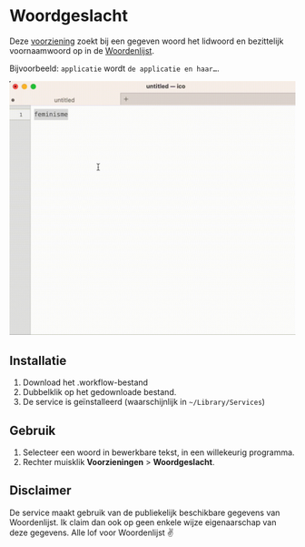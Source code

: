 # Woordgeslacht

Deze [voorziening](https://support.apple.com/nl-nl/guide/mac-help/mchlp1012/mac) zoekt bij een gegeven woord het lidwoord en bezittelijk voornaamwoord op in
de [Woordenlijst](https://www.woordenlijst.org).

Bijvoorbeeld: `applicatie` wordt `de applicatie en haar…`.

<img src="voorbeeld.gif" width="640" alt="Animatie"/>

## Installatie

1. Download het .workflow-bestand
2. Dubbelklik op het gedownloade bestand.
3. De service is geïnstalleerd (waarschijnlijk in `~/Library/Services`)

## Gebruik

1. Selecteer een woord in bewerkbare tekst, in een willekeurig programma.
2. Rechter muisklik **Voorzieningen** > **Woordgeslacht**.

## Disclaimer

De service maakt gebruik van de publiekelijk beschikbare gegevens van Woordenlijst. 
Ik claim dan ook op geen enkele wijze eigenaarschap van deze gegevens. 
Alle lof voor Woordenlijst ✌️